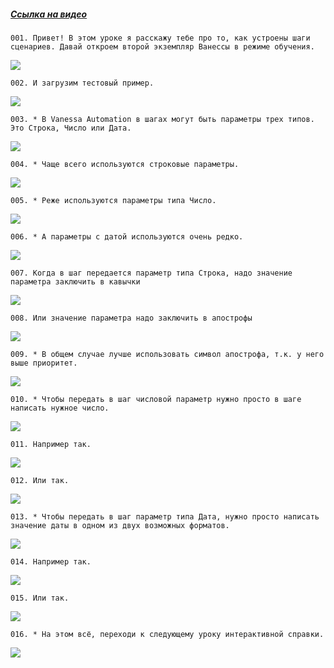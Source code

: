 ﻿##### [Ссылка на видео](https://youtu.be/Qj8R3v2sX1Y)

	001. Привет! В этом уроке я расскажу тебе про то, как устроены шаги сценариев. Давай откроем второй экземпляр Ванессы в режиме обучения.

![](https://vanessa-files.do.bit-erp.ru/Doc/1.2.040.1/MD/Глава03/images/000_ПараметрыШагов.png)

	002. И загрузим тестовый пример.

![](https://vanessa-files.do.bit-erp.ru/Doc/1.2.040.1/MD/Глава03/images/004_ПараметрыШагов.png)

	003. * В Vanessa Automation в шагах могут быть параметры трех типов. Это Строка, Число или Дата.

![](https://vanessa-files.do.bit-erp.ru/Doc/1.2.040.1/MD/Глава03/images/005_ПараметрыШагов.png)

	004. * Чаще всего используются строковые параметры.

![](https://vanessa-files.do.bit-erp.ru/Doc/1.2.040.1/MD/Глава03/images/006_ПараметрыШагов.png)

	005. * Реже используются параметры типа Число.

![](https://vanessa-files.do.bit-erp.ru/Doc/1.2.040.1/MD/Глава03/images/007_ПараметрыШагов.png)

	006. * А параметры с датой используются очень редко.

![](https://vanessa-files.do.bit-erp.ru/Doc/1.2.040.1/MD/Глава03/images/008_ПараметрыШагов.png)

	007. Когда в шаг передается параметр типа Строка, надо значение параметра заключить в кавычки

![](https://vanessa-files.do.bit-erp.ru/Doc/1.2.040.1/MD/Глава03/images/011_ПараметрыШагов.png)

	008. Или значение параметра надо заключить в апострофы

![](https://vanessa-files.do.bit-erp.ru/Doc/1.2.040.1/MD/Глава03/images/016_ПараметрыШагов.png)

	009. * В общем случае лучше использовать символ апострофа, т.к. у него выше приоритет.

![](https://vanessa-files.do.bit-erp.ru/Doc/1.2.040.1/MD/Глава03/images/019_ПараметрыШагов.png)

	010. * Чтобы передать в шаг числовой параметр нужно просто в шаге написать нужное число.

![](https://vanessa-files.do.bit-erp.ru/Doc/1.2.040.1/MD/Глава03/images/020_ПараметрыШагов.png)

	011. Например так.

![](https://vanessa-files.do.bit-erp.ru/Doc/1.2.040.1/MD/Глава03/images/023_ПараметрыШагов.png)

	012. Или так.

![](https://vanessa-files.do.bit-erp.ru/Doc/1.2.040.1/MD/Глава03/images/028_ПараметрыШагов.png)

	013. * Чтобы передать в шаг параметр типа Дата, нужно просто написать значение даты в одном из двух возможных форматов.

![](https://vanessa-files.do.bit-erp.ru/Doc/1.2.040.1/MD/Глава03/images/031_ПараметрыШагов.png)

	014. Например так.

![](https://vanessa-files.do.bit-erp.ru/Doc/1.2.040.1/MD/Глава03/images/034_ПараметрыШагов.png)

	015. Или так.

![](https://vanessa-files.do.bit-erp.ru/Doc/1.2.040.1/MD/Глава03/images/039_ПараметрыШагов.png)

	016. * На этом всё, переходи к следующему уроку интерактивной справки.

![](https://vanessa-files.do.bit-erp.ru/Doc/1.2.040.1/MD/Глава03/images/042_ПараметрыШагов.png)
